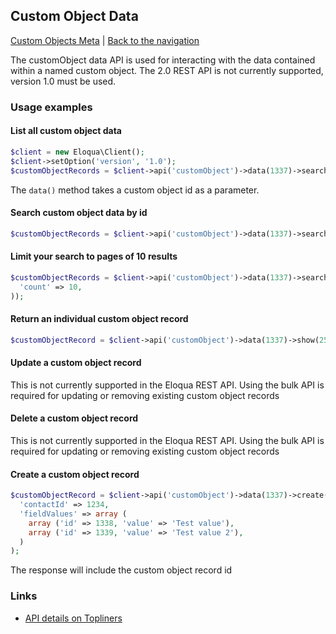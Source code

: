 ## Custom Object Data
[Custom Objects Meta](../custom-objects.md) | [Back to the navigation](../index.md)

The customObject data API is used for interacting with the data contained within
a named custom object.  The 2.0 REST API is not currently supported, version
1.0 must be used.

### Usage examples

#### List all custom object data
```php
$client = new Eloqua\Client();
$client->setOption('version', '1.0');
$customObjectRecords = $client->api('customObject')->data(1337)->search('');
```
The `data()` method takes a custom object id as a parameter.

#### Search custom object data by id
```php
$customObjectRecords = $client->api('customObject')->data(1337)->search('id=25');
```

#### Limit your search to pages of 10 results
```php
$customObjectRecords = $client->api('customObject')->data(1337)->search('', array(
  'count' => 10,
));
```

#### Return an individual custom object record
```php
$customObjectRecord = $client->api('customObject')->data(1337)->show(25);
```

#### Update a custom object record
This is not currently supported in the Eloqua REST API.  Using the bulk API
is required for updating or removing existing custom object records

#### Delete a custom object record
This is not currently supported in the Eloqua REST API.  Using the bulk API
is required for updating or removing existing custom object records

#### Create a custom object record
```php
$customObjectRecord = $client->api('customObject')->data(1337)->create(array (
  'contactId' => 1234,
  'fieldValues' => array (
    array ('id' => 1338, 'value' => 'Test value'),
    array ('id' => 1339, 'value' => 'Test value 2'),
  )
);
```
The response will include the custom object record id

### Links
* [API details on Topliners](http://topliners.eloqua.com/docs/DOC-3405)

